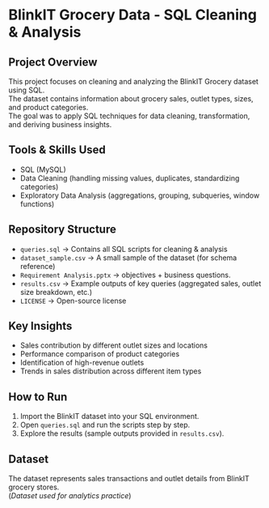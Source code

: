 # BlinkIT Grocery Data - SQL Cleaning & Analysis

## Project Overview
This project focuses on cleaning and analyzing the BlinkIT Grocery dataset using SQL.  
The dataset contains information about grocery sales, outlet types, sizes, and product categories.  
The goal was to apply SQL techniques for data cleaning, transformation, and deriving business insights.

## Tools & Skills Used
- SQL (MySQL)
- Data Cleaning (handling missing values, duplicates, standardizing categories)
- Exploratory Data Analysis (aggregations, grouping, subqueries, window functions)

## Repository Structure
- `queries.sql` -> Contains all SQL scripts for cleaning & analysis  
- `dataset_sample.csv` -> A small sample of the dataset (for schema reference) 
- `Requirement Analysis.pptx` -> objectives + business questions.
- `results.csv` -> Example outputs of key queries (aggregated sales, outlet size breakdown, etc.)   
- `LICENSE` -> Open-source license  

## Key Insights
- Sales contribution by different outlet sizes and locations  
- Performance comparison of product categories  
- Identification of high-revenue outlets  
- Trends in sales distribution across different item types  

## How to Run
1. Import the BlinkIT dataset into your SQL environment.  
2. Open `queries.sql` and run the scripts step by step.  
3. Explore the results (sample outputs provided in `results.csv`).  

## Dataset
The dataset represents sales transactions and outlet details from BlinkIT grocery stores.  
(*Dataset used for analytics practice*)  


